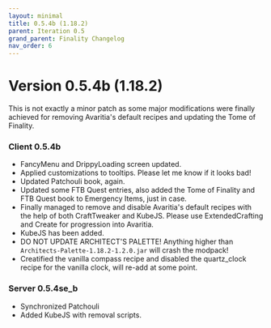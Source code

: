 ```yaml
---
layout: minimal
title: 0.5.4b (1.18.2)
parent: Iteration 0.5
grand_parent: Finality Changelog
nav_order: 6
---
```

# Version 0.5.4b (1.18.2)
This is not exactly a minor patch as some major modifications were finally achieved for removing Avaritia's default recipes and updating the Tome of Finality.

### Client 0.5.4b
* FancyMenu and DrippyLoading screen updated.
* Applied customizations to tooltips. Please let me know if it looks bad!
* Updated Patchouli book, again.
* Updated some FTB Quest entries, also added the Tome of Finality and FTB Quest book to Emergency Items, just in case.
* Finally managed to remove and disable Avaritia's default recipes with the help of both CraftTweaker and KubeJS. Please use ExtendedCrafting and Create for progression into Avaritia.
* KubeJS has been added.
* DO NOT UPDATE ARCHITECT'S PALETTE! Anything higher than `Architects-Palette-1.18.2-1.2.0.jar` will crash the modpack!
* Creatified the vanilla compass recipe and disabled the quartz_clock recipe for the vanilla clock, will re-add at some point.

### Server 0.5.4se_b
* Synchronized Patchouli
* Added KubeJS with removal scripts.
